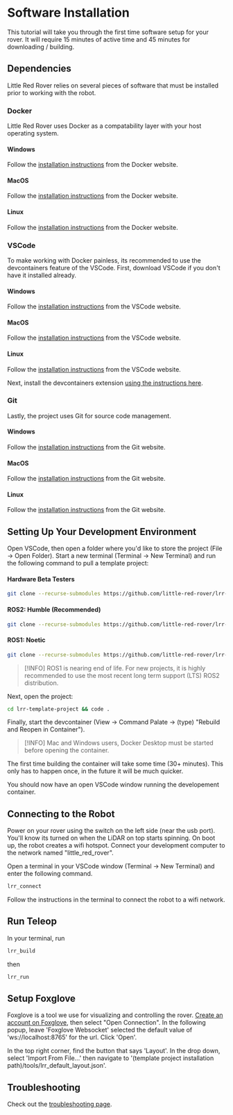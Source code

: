 # Software Installation

This tutorial will take you through the first time software setup for your rover. It will require 15 minutes of active time and 45 minutes for downloading / building.

## Dependencies

Little Red Rover relies on several pieces of software that must be installed prior to working with the robot.

### Docker

Little Red Rover uses Docker as a compatability layer with your host operating system.

<!-- tabs:start -->

#### **Windows**

Follow the [installation instructions](https://docs.docker.com/desktop/install/windows-install/) from the Docker website.

#### **MacOS**

Follow the [installation instructions](https://docs.docker.com/desktop/install/mac-install/) from the Docker website.

#### **Linux**

Follow the [installation instructions](https://docs.docker.com/desktop/install/linux-install/) from the Docker website.
<!-- tabs:end -->

### VSCode

To make working with Docker painless, its recommended to use the devcontainers feature of the VSCode. First, download VSCode if you don't have it installed already.

<!-- tabs:start -->

#### **Windows**

Follow the [installation instructions](https://code.visualstudio.com/download) from the VSCode website.

#### **MacOS**

Follow the [installation instructions](https://code.visualstudio.com/download) from the VSCode website.

#### **Linux**

Follow the [installation instructions](https://code.visualstudio.com/download) from the VSCode website.

<!-- tabs:end -->

Next, install the devcontainers extension [using the instructions here](https://marketplace.visualstudio.com/items?itemName=ms-vscode-remote.remote-containers).

### Git

Lastly, the project uses Git for source code management. 

<!-- tabs:start -->

#### **Windows**

Follow the [installation instructions](https://git-scm.com/book/en/v2/Getting-Started-Installing-Git) from the Git website.

#### **MacOS**

Follow the [installation instructions](https://git-scm.com/book/en/v2/Getting-Started-Installing-Git) from the Git website.

#### **Linux**

Follow the [installation instructions](https://git-scm.com/book/en/v2/Getting-Started-Installing-Git) from the Git website.

<!-- tabs:end -->


## Setting Up Your Development Environment

Open VSCode, then open a folder where you'd like to store the project (File -> Open Folder).
Start a new terminal (Terminal -> New Terminal) and run the following command to pull a template project:

<!-- tabs:start -->

#### **Hardware Beta Testers**

```bash
git clone --recurse-submodules https://github.com/little-red-rover/lrr-fa24-beta.git
```

#### **ROS2: Humble (Recommended)**

```bash
git clone --recurse-submodules https://github.com/little-red-rover/lrr-template-project
```

#### **ROS1: Noetic**

```bash
git clone --recurse-submodules https://github.com/little-red-rover/lrr-template-project && checkout noetic
```


<!-- tabs:end -->

> [!INFO]
> ROS1 is nearing end of life. For new projects, it is highly recommended to use the most recent long term support (LTS) ROS2 distribution.

Next, open the project:

```bash
cd lrr-template-project && code .
```

Finally, start the devcontainer (View -> Command Palate -> (type) "Rebuild and Reopen in Container").

> [!INFO]
> Mac and Windows users, Docker Desktop must be started before opening the container.

The first time building the container will take some time (30+ minutes). This only has to happen once, in the future it will be much quicker.


You should now have an open VSCode window running the developement container. 

## Connecting to the Robot

Power on your rover using the switch on the left side (near the usb port).
You'll know its turned on when the LiDAR on top starts spinning.
On boot up, the robot creates a wifi hotspot. Connect your development computer to the network named "little_red_rover".

Open a terminal in your VSCode window (Terminal -> New Terminal) and enter the following command.

```bash
lrr_connect
```

Follow the instructions in the terminal to connect the robot to a wifi network.

## Run Teleop

In your terminal, run

```bash
lrr_build
```

then

```bash
lrr_run
```

## Setup Foxglove

Foxglove is a tool we use for visualizing and controlling the rover.
[Create an account on Foxglove](https://app.foxglove.dev/), then select "Open Connection". In the following popup, leave 'Foxglove Websocket' selected the default value of 'ws://localhost:8765' for the url. Click 'Open'.

In the top right corner, find the button that says 'Layout'. In the drop down, select 'Import From File...' then navigate to '(template project installation path)/tools/lrr_default_layout.json'.

## Troubleshooting

Check out the [troubleshooting page](/troubleshooting).

